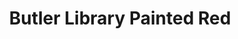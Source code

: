 ---
pid: '53'
_date: 25-Sep-36
derivativo_link: https://derivativo-4.library.columbia.edu/iiif/2/ldpd:341011/
dlc_link: https://dlc.library.columbia.edu/catalog/cul:tx95x69pph
format: photographs
iiif_json: https://derivativo-4.library.columbia.edu/iiif/2/ldpd:341011/info.json
name: Associated Press
native_jpg: https://derivativo-4.library.columbia.edu/iiif/2/ldpd:341011/full/!768,768/0/native.jpg
shelf_location: Box no. Box 162, Folder no. Folder 13 (Buildings & Grounds - Morningside
  - Butler Library, exterior), Historical Photograph Collection
subjects: Academic libraries; Vandalism; New York (N.Y.); Butler Library
summary: '"''While Columbia University guards were lunching early today [September
  25, 1936], a well-organized squad of vandals daubed this red curtain of paint on
  the university''s new library.  Work was believed done either by painters'' union
  or students sympathizing with Bob Burke expulsion.  Paint is stain that ''sticks.''''"'
title: Butler Library Painted Red
permalink: /photos/53/
layout: photo-page
---